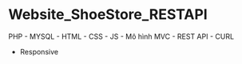 # Website_ShoeStore_RESTAPI
PHP - MYSQL - HTML - CSS - JS - Mô hình MVC - REST API - CURL
- Responsive

